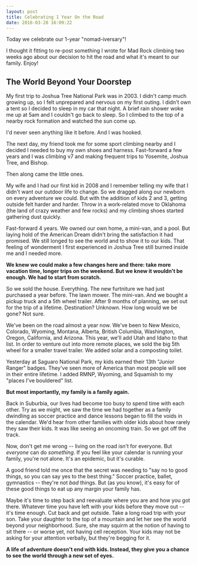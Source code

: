 ```yaml
---
layout: post
title: Celebrating 1 Year On the Road
date: 2016-03-28 16:09:22
---
```


Today we celebrate our 1-year "nomad-iversary"!

I thought it fitting to re-post something I wrote for Mad Rock climbing two weeks ago about our decision to hit the road and what it's meant to our family. Enjoy!

## The World Beyond Your Doorstep

My first trip to Joshua Tree National Park was in 2003. I didn't camp much growing up, so I felt unprepared and nervous on my first outing. I didn't own a tent so I decided to sleep in my car that night. A brief rain shower woke me up at 5am and I couldn't go back to sleep. So I climbed to the top of a nearby rock formation and watched the sun come up.

I'd never seen anything like it before. And I was hooked.

The next day, my friend took me for some sport climbing nearby and I decided I needed to buy my own shoes and harness. Fast-forward a few years and I was climbing v7 and making frequent trips to Yosemite, Joshua Tree, and Bishop.

Then along came the little ones.

My wife and I had our first kid in 2008 and I remember telling my wife that I didn't want our outdoor life to change. So we dragged along our newborn on every adventure we could. But with the addition of kids 2 and 3, getting outside felt harder and harder. Throw in a work-related move to Oklahoma (the land of crazy weather and few rocks) and my climbing shoes started gathering dust quickly.

Fast-forward 4 years. We owned our own home, a mini-van, and a pool. But laying hold of the American Dream didn't bring the satisfaction it had promised. We still longed to see the world and to show it to our kids. That feeling of wonderment I first experienced in Joshua Tree still burned inside me and I needed more.

**We knew we could make a few changes here and there: take more vacation time, longer trips on the weekend. But we knew it wouldn't be enough. We had to start from scratch.**

So we sold the house. Everything. The new furtniture we had just purchased a year before. The lawn mower. The mini-van. And we bought a pickup truck and a 5th wheel trailer. After 9 months of planning, we set out for the trip of a lifetime. Destination? Unknown. How long would we be gone? Not sure.

We've been on the road almost a year now. We've been to New Mexico, Colorado, Wyoming, Montana, Alberta, British Columbia, Washington, Oregon, California, and Arizona. This year, we'll add Utah and Idaho to that list. In order to venture out into more remote places, we sold the big 5th wheel for a smaller travel trailer. We added solar and a composting toilet.

Yesterday at Saguaro National Park, my kids earned their 13th "Junior Ranger" badges. They've seen more of America than most people will see in their entire lifetime. I added RMNP, Wyoming, and Squamish to my "places I've bouldered" list.

**But most importantly, my family is a family again.**

Back in Suburbia, our lives had become too busy to spend time with each other. Try as we might, we saw the time we had together as a family dwindling as soccer practice and dance lessons began to fill the voids in the calendar. We'd hear from other families with older kids about how rarely they saw their kids. It was like seeing an oncoming train. So we got off the track.


Now, don't get me wrong -- living on the road isn't for everyone. But *everyone* can do *something*.  If you feel like your calendar is running your family, you're not alone. It's an epidemic, but it's curable.

A good friend told me once that the secret was needing to "say no to good things, so you can say yes to the best thing." Soccer practice, ballet, gymnastics -- they're not *bad* things. But (as you know), it's easy for of these good things to eat up any margin your family has.

Maybe it's time to step back and reevaluate where you are and how you got there. Whatever time you have left with your kids before they move out -- it's time enough. Cut back and get outside. Take a long road trip with your son. Take your daughter to the top of a mountain and let her see the world beyond your neighborhood. Sure, she may squirm at the notion of having to sit there -- or worse yet, not having cell reception. Your kids may not be asking for your attention verbally, but they're begging for it.

**A life of adventure doesn't end with kids. Instead, they give you a chance to see the world through a new set of eyes.**
